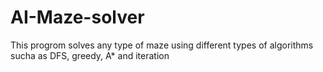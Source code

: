# AI-Maze-solver
This progrom solves any type of maze using different types of algorithms sucha as DFS, greedy, A* and iteration
